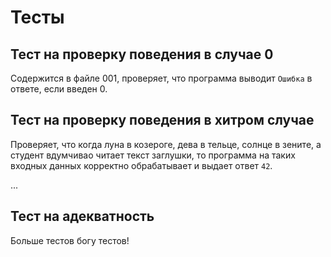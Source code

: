 # Тесты

## Тест на проверку поведения в случае 0
Содержится в файле 001, проверяет, что программа выводит `Ошибка` в ответе, если введен 0.

## Тест на проверку поведения в хитром случае
Проверяет, что когда луна в козероге,  дева в тельце, солнце в зените, а студент вдумчивао читает текст заглушки, то программа на таких входных данных корректно обрабатывает и выдает ответ `42`.

...

## Тест на адекватность
Больше тестов богу тестов!
